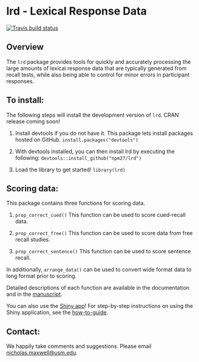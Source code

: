 # lrd - Lexical Response Data

[![Travis build status](https://travis-ci.com/npm27/lrd.svg?branch=master)](https://travis-ci.com/github/npm27/lrd)

## Overview

The `lrd` package provides tools for quickly and accurately processing the large amounts of lexical response data that are typically generated from recall tests, while also being able to control for minor errors in participant responses.

## To install:

The following steps will install the development version of `lrd`. CRAN release coming soon!

  1. Install devtools if you do not have it. This package lets install packages hosted on GitHub. `install.packages("devtools")`

  2. With devtools installed, you can then install lrd by executing the following: `devtools::install_github("npm27/lrd")`

  3. Load the library to get started! `library(lrd)`

## Scoring data:

This package contains three functions for scoring data.

  1. `prop_correct_cued()` This function can be used to score cued-recall data.

  2. `prop_correct_free()` This function can be used to score data from free recall studies.
  
  3. `prop_correct_sentence()` This function can be used to score sentence recall.

In additionally, `arrange_data()` can be used to convert wide format data to long format prior to scoring.

Detailed descriptions of each function are available in the documentation and in the [manuscript](https://osf.io/g96a7/).

You can also use the [Shiny app](https://npm27.shinyapps.io/lrd_shiny/)! For step-by-step instructions on using the Shiny application, see the [how-to-guide](https://www.macapsych.com/lexical-re).

## Contact:

We happily take comments and suggestions. Please email nicholas.maxwell@usm.edu.
